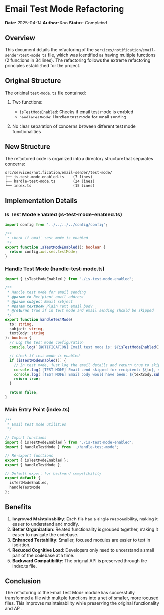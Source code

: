 # Email Test Mode Refactoring

**Date:** 2025-04-14
**Author:** Roo
**Status:** Completed

## Overview

This document details the refactoring of the `services/notification/email-sender/test-mode.ts` file, which was identified as having multiple functions (2 functions in 34 lines). The refactoring follows the extreme refactoring principles established for the project.

## Original Structure

The original `test-mode.ts` file contained:

1. Two functions:
   - `isTestModeEnabled`: Checks if email test mode is enabled
   - `handleTestMode`: Handles test mode for email sending

2. No clear separation of concerns between different test mode functionalities

## New Structure

The refactored code is organized into a directory structure that separates concerns:

```
src/services/notification/email-sender/test-mode/
├── is-test-mode-enabled.ts    (7 lines)
├── handle-test-mode.ts        (24 lines)
└── index.ts                   (15 lines)
```

## Implementation Details

### Is Test Mode Enabled (is-test-mode-enabled.ts)

```typescript
import config from '../../../../config/config';

/**
 * Check if email test mode is enabled
 */
export function isTestModeEnabled(): boolean {
  return config.aws.ses.testMode;
}
```

### Handle Test Mode (handle-test-mode.ts)

```typescript
import { isTestModeEnabled } from './is-test-mode-enabled';

/**
 * Handle test mode for email sending
 * @param to Recipient email address
 * @param subject Email subject
 * @param textBody Plain text email body
 * @returns true if in test mode and email sending should be skipped
 */
export function handleTestMode(
  to: string,
  subject: string,
  textBody: string
): boolean {
  // Log the test mode configuration
  console.log(`[NOTIFICATION] Email test mode is: ${isTestModeEnabled() ? 'ENABLED' : 'DISABLED'}`);
  
  // Check if test mode is enabled
  if (isTestModeEnabled()) {
    // In test mode, just log the email details and return true to skip sending
    console.log(`[TEST MODE] Email send skipped for recipient: ${to}, subject: ${subject}`);
    console.log(`[TEST MODE] Email body would have been: ${textBody.substring(0, 100)}...`);
    return true;
  }
  
  return false;
}
```

### Main Entry Point (index.ts)

```typescript
/**
 * Email test mode utilities
 */

// Import functions
import { isTestModeEnabled } from './is-test-mode-enabled';
import { handleTestMode } from './handle-test-mode';

// Re-export functions
export { isTestModeEnabled };
export { handleTestMode };

// Default export for backward compatibility
export default {
  isTestModeEnabled,
  handleTestMode
};
```

## Benefits

1. **Improved Maintainability**: Each file has a single responsibility, making it easier to understand and modify.
2. **Better Organization**: Related functionality is grouped together, making it easier to navigate the codebase.
3. **Enhanced Testability**: Smaller, focused modules are easier to test in isolation.
4. **Reduced Cognitive Load**: Developers only need to understand a small part of the codebase at a time.
5. **Backward Compatibility**: The original API is preserved through the index.ts file.

## Conclusion

The refactoring of the Email Test Mode module has successfully transformed a file with multiple functions into a set of smaller, more focused files. This improves maintainability while preserving the original functionality and API.